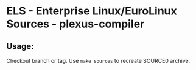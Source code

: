 # ELS - Enterprise Linux/EuroLinux Sources - plexus-compiler
 
## Usage:
  Checkout branch or tag. Use `make sources` to recreate  SOURCE0 archive.

